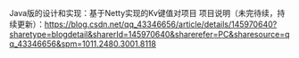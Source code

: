 Java版的设计和实现：基于Netty实现的Kv键值对项目
项目说明（未完待续，持续更新）：https://blog.csdn.net/qq_43346656/article/details/145970640?sharetype=blogdetail&sharerId=145970640&sharerefer=PC&sharesource=qq_43346656&spm=1011.2480.3001.8118
